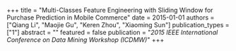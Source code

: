 +++
title = "Multi-Classes Feature Engineering with Sliding Window for Purchase Prediction in Mobile Commerce"
date = 2015-01-01
authors = ["Qiang Li", "Maojie Gu", "Keren Zhou", "Xiaoming Sun"]
publication_types = ["1"]
abstract = ""
featured = false
publication = "*2015 IEEE International Conference on Data Mining Workshop (ICDMW)*"
+++

